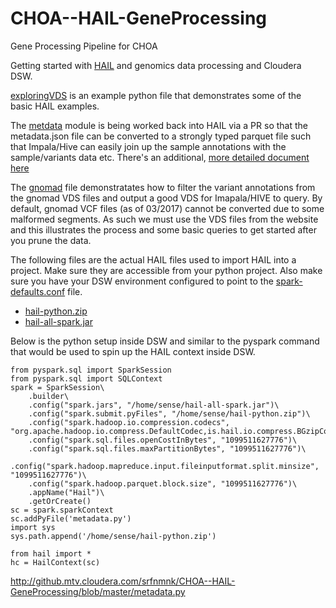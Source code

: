 # CHOA--HAIL-GeneProcessing
Gene Processing Pipeline for CHOA

Getting started with [HAIL](https://hail.is/index.html) and genomics data processing and Cloudera DSW.

[exploringVDS](http://github.mtv.cloudera.com/srfnmnk/CHOA--HAIL-GeneProcessing/blob/master/exploringVDS.py) is an example python file that demonstrates some of the basic HAIL examples.

The [metdata](http://github.mtv.cloudera.com/srfnmnk/CHOA--HAIL-GeneProcessing/blob/master/metadata.py) module is being worked back into HAIL via a PR so that the metadata.json file can be converted to a strongly typed parquet file such that Impala/Hive can easily join up the sample annotations with the sample/variants data etc. There's an additional, [more detailed document here](http://github.mtv.cloudera.com/srfnmnk/CHOA--HAIL-GeneProcessing/blob/master/metadata_README.md)

The [gnomad](http://github.mtv.cloudera.com/srfnmnk/CHOA--HAIL-GeneProcessing/blob/master/gnomad.py) file demonstratates how to filter the variant annotations from the gnomad VDS files and output a good VDS for Imapala/HIVE to query. By default, gnomad VCF files (as of 03/2017) cannot be converted due to some malformed segments. As such we must use the VDS files from the website and this illustrates the process and some basic queries to get started after you prune the data.

The following files are the actual HAIL files used to import HAIL into a project. Make sure they are accessible from your python project. Also make sure you have your DSW environment configured to point to the [spark-defaults.conf](http://github.mtv.cloudera.com/srfnmnk/CHOA--HAIL-GeneProcessing/blob/master/spark-defaults.conf) file.
* [hail-python.zip](http://github.mtv.cloudera.com/srfnmnk/CHOA--HAIL-GeneProcessing/blob/master/hail-python.zip)
* [hail-all-spark.jar](http://github.mtv.cloudera.com/srfnmnk/CHOA--HAIL-GeneProcessing/blob/master/hail-all-spark.jar)

Below is the python setup inside DSW and similar to the pyspark command that would be used to spin up the HAIL context inside DSW.

```
from pyspark.sql import SparkSession
from pyspark.sql import SQLContext
spark = SparkSession\
    .builder\
    .config("spark.jars", "/home/sense/hail-all-spark.jar")\
    .config("spark.submit.pyFiles", "/home/sense/hail-python.zip")\
    .config("spark.hadoop.io.compression.codecs", "org.apache.hadoop.io.compress.DefaultCodec,is.hail.io.compress.BGzipCodec,org.apache.hadoop.io.compress.GzipCodec")\
    .config("spark.sql.files.openCostInBytes", "1099511627776")\
    .config("spark.sql.files.maxPartitionBytes", "1099511627776")\
    .config("spark.hadoop.mapreduce.input.fileinputformat.split.minsize", "1099511627776")\
    .config("spark.hadoop.parquet.block.size", "1099511627776")\
    .appName("Hail")\
    .getOrCreate()
sc = spark.sparkContext
sc.addPyFile('metadata.py')
import sys
sys.path.append('/home/sense/hail-python.zip')

from hail import *
hc = HailContext(sc)
```

http://github.mtv.cloudera.com/srfnmnk/CHOA--HAIL-GeneProcessing/blob/master/metadata.py
